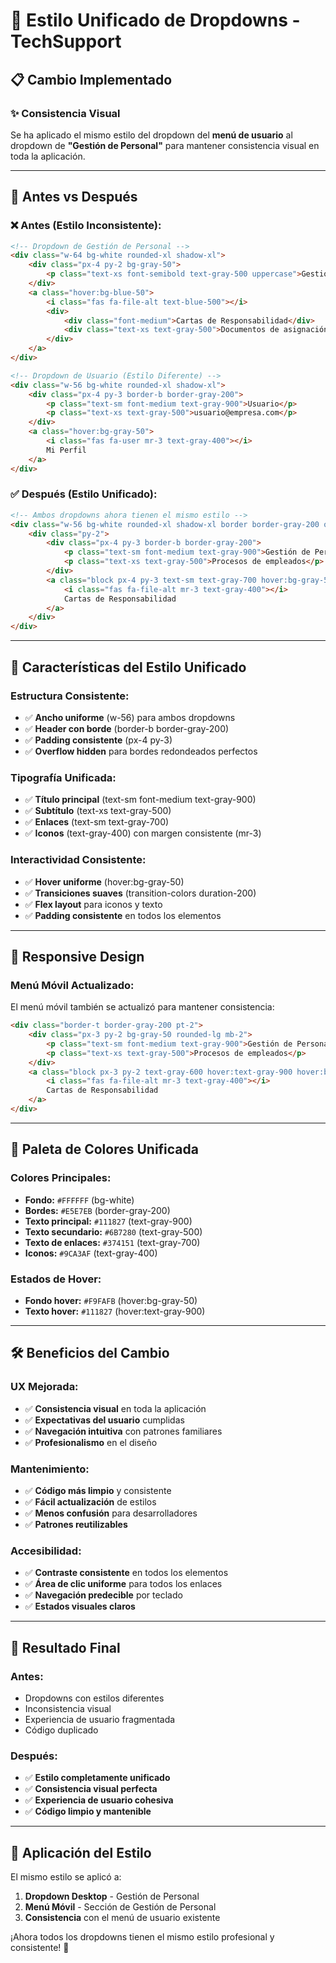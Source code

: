 # 🎨 **Estilo Unificado de Dropdowns - TechSupport**

## 📋 **Cambio Implementado**

### ✨ **Consistencia Visual**

Se ha aplicado el mismo estilo del dropdown del **menú de usuario** al dropdown de **"Gestión de Personal"** para mantener consistencia visual en toda la aplicación.

---

## 🔄 **Antes vs Después**

### **❌ Antes (Estilo Inconsistente):**
```html
<!-- Dropdown de Gestión de Personal -->
<div class="w-64 bg-white rounded-xl shadow-xl">
    <div class="px-4 py-2 bg-gray-50">
        <p class="text-xs font-semibold text-gray-500 uppercase">Gestión de Personal</p>
    </div>
    <a class="hover:bg-blue-50">
        <i class="fas fa-file-alt text-blue-500"></i>
        <div>
            <div class="font-medium">Cartas de Responsabilidad</div>
            <div class="text-xs text-gray-500">Documentos de asignación</div>
        </div>
    </a>
</div>

<!-- Dropdown de Usuario (Estilo Diferente) -->
<div class="w-56 bg-white rounded-xl shadow-xl">
    <div class="px-4 py-3 border-b border-gray-200">
        <p class="text-sm font-medium text-gray-900">Usuario</p>
        <p class="text-xs text-gray-500">usuario@empresa.com</p>
    </div>
    <a class="hover:bg-gray-50">
        <i class="fas fa-user mr-3 text-gray-400"></i>
        Mi Perfil
    </a>
</div>
```

### **✅ Después (Estilo Unificado):**
```html
<!-- Ambos dropdowns ahora tienen el mismo estilo -->
<div class="w-56 bg-white rounded-xl shadow-xl border border-gray-200 overflow-hidden">
    <div class="py-2">
        <div class="px-4 py-3 border-b border-gray-200">
            <p class="text-sm font-medium text-gray-900">Gestión de Personal</p>
            <p class="text-xs text-gray-500">Procesos de empleados</p>
        </div>
        <a class="block px-4 py-3 text-sm text-gray-700 hover:bg-gray-50 transition-colors duration-200 flex items-center">
            <i class="fas fa-file-alt mr-3 text-gray-400"></i>
            Cartas de Responsabilidad
        </a>
    </div>
</div>
```

---

## 🎯 **Características del Estilo Unificado**

### **Estructura Consistente:**
- ✅ **Ancho uniforme** (w-56) para ambos dropdowns
- ✅ **Header con borde** (border-b border-gray-200)
- ✅ **Padding consistente** (px-4 py-3)
- ✅ **Overflow hidden** para bordes redondeados perfectos

### **Tipografía Unificada:**
- ✅ **Título principal** (text-sm font-medium text-gray-900)
- ✅ **Subtítulo** (text-xs text-gray-500)
- ✅ **Enlaces** (text-sm text-gray-700)
- ✅ **Iconos** (text-gray-400) con margen consistente (mr-3)

### **Interactividad Consistente:**
- ✅ **Hover uniforme** (hover:bg-gray-50)
- ✅ **Transiciones suaves** (transition-colors duration-200)
- ✅ **Flex layout** para iconos y texto
- ✅ **Padding consistente** en todos los elementos

---

## 📱 **Responsive Design**

### **Menú Móvil Actualizado:**
El menú móvil también se actualizó para mantener consistencia:

```html
<div class="border-t border-gray-200 pt-2">
    <div class="px-3 py-2 bg-gray-50 rounded-lg mb-2">
        <p class="text-sm font-medium text-gray-900">Gestión de Personal</p>
        <p class="text-xs text-gray-500">Procesos de empleados</p>
    </div>
    <a class="block px-3 py-2 text-gray-600 hover:text-gray-900 hover:bg-gray-50 rounded-lg text-sm font-medium flex items-center">
        <i class="fas fa-file-alt mr-3 text-gray-400"></i>
        Cartas de Responsabilidad
    </a>
</div>
```

---

## 🎨 **Paleta de Colores Unificada**

### **Colores Principales:**
- **Fondo:** `#FFFFFF` (bg-white)
- **Bordes:** `#E5E7EB` (border-gray-200)
- **Texto principal:** `#111827` (text-gray-900)
- **Texto secundario:** `#6B7280` (text-gray-500)
- **Texto de enlaces:** `#374151` (text-gray-700)
- **Iconos:** `#9CA3AF` (text-gray-400)

### **Estados de Hover:**
- **Fondo hover:** `#F9FAFB` (hover:bg-gray-50)
- **Texto hover:** `#111827` (hover:text-gray-900)

---

## 🛠️ **Beneficios del Cambio**

### **UX Mejorada:**
- ✅ **Consistencia visual** en toda la aplicación
- ✅ **Expectativas del usuario** cumplidas
- ✅ **Navegación intuitiva** con patrones familiares
- ✅ **Profesionalismo** en el diseño

### **Mantenimiento:**
- ✅ **Código más limpio** y consistente
- ✅ **Fácil actualización** de estilos
- ✅ **Menos confusión** para desarrolladores
- ✅ **Patrones reutilizables**

### **Accesibilidad:**
- ✅ **Contraste consistente** en todos los elementos
- ✅ **Área de clic uniforme** para todos los enlaces
- ✅ **Navegación predecible** por teclado
- ✅ **Estados visuales claros**

---

## 🚀 **Resultado Final**

### **Antes:**
- Dropdowns con estilos diferentes
- Inconsistencia visual
- Experiencia de usuario fragmentada
- Código duplicado

### **Después:**
- ✅ **Estilo completamente unificado**
- ✅ **Consistencia visual perfecta**
- ✅ **Experiencia de usuario cohesiva**
- ✅ **Código limpio y mantenible**

---

## 🎯 **Aplicación del Estilo**

El mismo estilo se aplicó a:

1. **Dropdown Desktop** - Gestión de Personal
2. **Menú Móvil** - Sección de Gestión de Personal
3. **Consistencia** con el menú de usuario existente

¡Ahora todos los dropdowns tienen el mismo estilo profesional y consistente! 🎉

